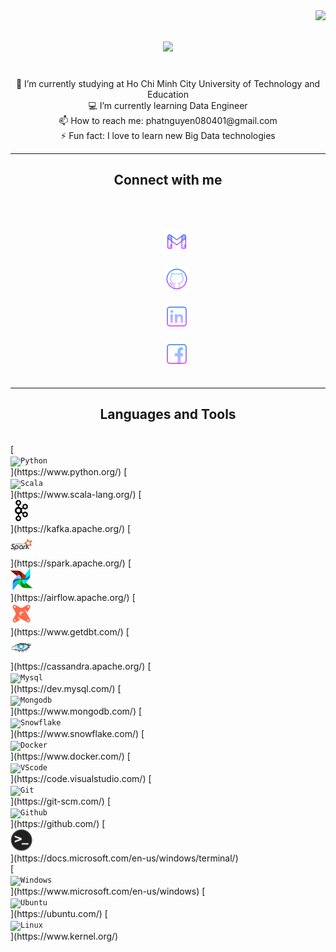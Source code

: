 <img align="right" src="https://komarev.com/ghpvc/?username=phatnguyen080401&color=blueviolet">

<h1 align="center">
  <a href="https://git.io/typing-svg">
    <img src="https://readme-typing-svg.herokuapp.com/?lines=Hello,+There!+%F0%9F%91%8B;This+is+Thanh+Phat....;Nice+to+meet+you!&center=true&size=30">
  </a>
</h1>

<p align="center">
  <br>
    🔭 I’m currently studying at Ho Chi Minh City University of Technology and Education
  <br>
    💻 I’m currently learning Data Engineer
  <br>
    📫 How to reach me: phatnguyen080401@gmail.com
  <br>
    ⚡ Fun fact: I love to learn new Big Data technologies 
</p>

<hr>
<h2 align="center">Connect with me</h2>
<br>
<p align="center">
  <code>
    <a href="phatnguyen080401@gmail.com"><img title="Gmail" height="40px" src="./SocialLogo/Gmail.png" /></a>
  </code>
  <code>
    <a href="https://github.com/phatnguyen080401"><img title="Github" height="40px" src="./SocialLogo/Github.png" /></a>
  </code>
  <code>
    <a href="https://www.linkedin.com/in/th%C3%A0nh-ph%C3%A1t-nguy%E1%BB%85n-0bba27217/"><img title="Linkedin" height="40px" src="./SocialLogo/Linkedin.png" /></a>
  </code>
  <code>
    <a href="https://www.facebook.com/thanhphat.nguyen.182/"><img title="Facebook" height="40px" src="./SocialLogo/Facebook.png" /></a>
  </code>
</p>
<hr>

<h2 align="center">Languages and Tools</h2>
<br>
[<code>
<img title="Python" height="35" src="https://img.icons8.com/color/96/000000/python--v1.png">
</code>](https://www.python.org/)
[<code>
<img title="Scala" height="35" src="https://img.icons8.com/external-tal-revivo-color-tal-revivo/96/000000/external-scala-a-general-purpose-programming-language-with-strong-static-type-system-logo-color-tal-revivo.png">
</code>](https://www.scala-lang.org/)
[<code>
<img title="Apche Kafka" height="35" src="./Icons/apache-kafka.png">
</code>](https://kafka.apache.org/)
[<code>
<img title="Apche Spark" height="35" src="./Icons/apache-spark.png">
</code>](https://spark.apache.org/)
[<code>
<img title="Apche Airflow" height="35" src="./Icons/apache-airflow.png">
</code>](https://airflow.apache.org/)
[<code>
<img title="dbt" height="35" src="./Icons/dbt.png">
</code>](https://www.getdbt.com/)
[<code>
<img title="Apche Cassandra" height="35" src="./Icons/apache-cassandra.png">
</code>](https://cassandra.apache.org/)
[<code>
<img title="Mysql" height="35" src="https://img.icons8.com/color/96/000000/mysql-logo.png">
</code>](https://dev.mysql.com/)
[<code>
<img title="Mongodb" height="35" src="https://img.icons8.com/color/96/000000/mongodb.png">
</code>](https://www.mongodb.com/)
[<code>
<img title="Snowflake" height="35" src="https://img.icons8.com/external-photo3ideastudio-flat-photo3ideastudio/64/000000/external-snowflake-winter-photo3ideastudio-flat-photo3ideastudio-1.png">
</code>](https://www.snowflake.com/)
[<code>
<img title="Docker" height="35" src="https://img.icons8.com/color/96/000000/docker.png">
</code>](https://www.docker.com/)
[<code>
<img title="VScode" height="35" src="https://img.icons8.com/color/96/000000/visual-studio-code-2019.png">
</code>](https://code.visualstudio.com/)
[<code>
<img title="Git" height="35" src="https://img.icons8.com/color/240/000000/git.png">
</code>](https://git-scm.com/)
[<code>
<img title="Github" height="35" src="https://img.icons8.com/ios-glyphs/240/000000/github.png">
</code>](https://github.com/)
[<code>
<img title="Terminal" height="35" src="https://raw.githubusercontent.com/github/explore/80688e429a7d4ef2fca1e82350fe8e3517d3494d/topics/terminal/terminal.png">
</code>](https://docs.microsoft.com/en-us/windows/terminal/)
<br>
[<code>
<img title="Windows" height="35" src="https://img.icons8.com/color/240/000000/windows-10.png">
</code>](https://www.microsoft.com/en-us/windows)
[<code>
<img title="Ubuntu" height="35" src="https://img.icons8.com/color/96/000000/ubuntu--v1.png">
</code>](https://ubuntu.com/)
[<code>
<img title="Linux" height="35" src="https://img.icons8.com/color/96/000000/linux.png">
</code>](https://www.kernel.org/)


<!-- [gmail]: phatnguyen080401@gmail.com
[github]: https://github.com/phatnguyen080401
[linkedin]: https://www.linkedin.com/in/th%C3%A0nh-ph%C3%A1t-nguy%E1%BB%85n-0bba27217/
[facebook]: https://www.facebook.com/thanhphat.nguyen.182/ -->